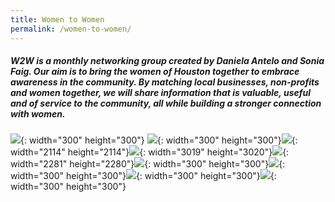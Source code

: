 ```yaml
---
title: Women to Women
permalink: /women-to-women/
---
```


##### W2W is a monthly networking group created by Daniela Antelo and Sonia Faig. Our aim is to bring the women of Houston together to embrace awareness in the community. By matching local businesses, non-profits and women together, we will share information that is valuable, useful and of service to the community, all while building a stronger connection with women.

![](/uploads/daniw2w.JPG){: width="300" height="300"} ![](/uploads/img-4249.jpg){: width="300" height="300"}![](/uploads/img-4256.jpg){: width="2114" height="2114"}![](/uploads/img-4256.jpg){: width="3019" height="3020"}![](/uploads/img-4256.jpg){: width="2281" height="2280"}![](/uploads/women1.jpg){: width="300" height="300"}![](/uploads/women2.jpg){: width="300" height="300"}![](/uploads/women3.jpg){: width="300" height="300"}![](/uploads/women4.jpg){: width="300" height="300"}